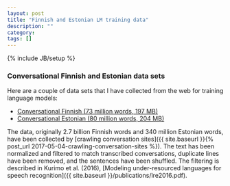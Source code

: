 ```yaml
---
layout: post
title: "Finnish and Estonian LM training data"
description: ""
category: 
tags: []
---
```

{% include JB/setup %}

### Conversational Finnish and Estonian data sets

Here are a couple of data sets that I have collected from the web for training
language models:

* [Conversational Finnish (73 million words, 197 MB)](https://dl.dropboxusercontent.com/s/gckrscbkuilfvhm/73M-conversational-finnish.txt.gz)
* [Conversational Estonian (80 million words, 204 MB)](https://dl.dropboxusercontent.com/s/kodlx8maserea3x/80M-conversational-estonian.txt.gz)

The data, originally 2.7 billion Finnish words and 340 million Estonian words,
have been collected by
[crawling conversation sites]({{ site.baseurl }}{% post_url 2017-05-04-crawling-conversation-sites %}).
The text has been normalized and filtered to match transcribed conversations,
duplicate lines have been removed, and the sentences have been shuffled. The
filtering is described in Kurimo et al. (2016),
[Modeling under-resourced languages for speech recognition]({{ site.baseurl }}/publications/lre2016.pdf).
